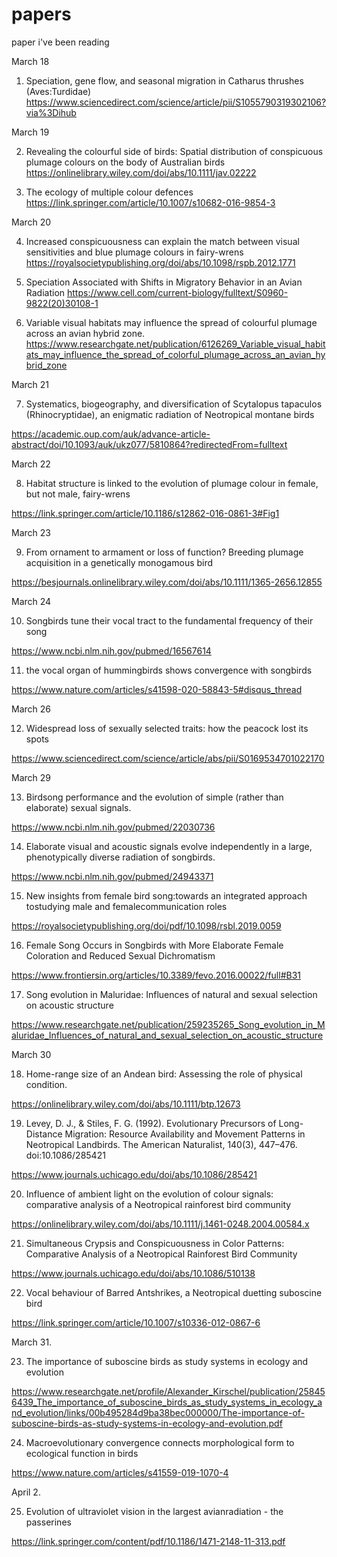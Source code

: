 # papers
paper i've been reading


March 18

1. Speciation, gene flow, and seasonal migration in Catharus thrushes (Aves:Turdidae)
https://www.sciencedirect.com/science/article/pii/S1055790319302106?via%3Dihub

March 19

2. Revealing the colourful side of birds: Spatial distribution of conspicuous plumage colours on the body of Australian birds
https://onlinelibrary.wiley.com/doi/abs/10.1111/jav.02222

3. The ecology of multiple colour defences
https://link.springer.com/article/10.1007/s10682-016-9854-3

March 20

4. Increased conspicuousness can explain the match between visual sensitivities and blue plumage colours in fairy-wrens
https://royalsocietypublishing.org/doi/abs/10.1098/rspb.2012.1771

5. Speciation Associated with Shifts in Migratory Behavior in an Avian Radiation
https://www.cell.com/current-biology/fulltext/S0960-9822(20)30108-1

6. Variable visual habitats may influence the spread of colourful plumage across an avian hybrid zone.
https://www.researchgate.net/publication/6126269_Variable_visual_habitats_may_influence_the_spread_of_colorful_plumage_across_an_avian_hybrid_zone

March 21

7. Systematics, biogeography, and diversification of Scytalopus tapaculos (Rhinocryptidae), an enigmatic radiation of Neotropical montane birds 

https://academic.oup.com/auk/advance-article-abstract/doi/10.1093/auk/ukz077/5810864?redirectedFrom=fulltext

March 22

8. Habitat structure is linked to the evolution of plumage colour in female, but not male, fairy-wrens

https://link.springer.com/article/10.1186/s12862-016-0861-3#Fig1

March 23

9. From ornament to armament or loss of function? Breeding plumage acquisition in a genetically monogamous bird

https://besjournals.onlinelibrary.wiley.com/doi/abs/10.1111/1365-2656.12855

March 24

10. Songbirds tune their vocal tract to the fundamental
frequency of their song

https://www.ncbi.nlm.nih.gov/pubmed/16567614


11. the vocal organ of hummingbirds shows convergence with songbirds

https://www.nature.com/articles/s41598-020-58843-5#disqus_thread

March 26

12. Widespread loss of sexually selected traits: how the peacock lost its spots

https://www.sciencedirect.com/science/article/abs/pii/S0169534701022170

March 29

13. Birdsong performance and the evolution of simple (rather than elaborate) sexual signals.

https://www.ncbi.nlm.nih.gov/pubmed/22030736

14. Elaborate visual and acoustic signals evolve independently in a large, phenotypically diverse radiation of songbirds.

https://www.ncbi.nlm.nih.gov/pubmed/24943371

15. New insights from female bird song:towards an integrated approach tostudying male and femalecommunication roles

https://royalsocietypublishing.org/doi/pdf/10.1098/rsbl.2019.0059

16. Female Song Occurs in Songbirds with More Elaborate Female Coloration and Reduced Sexual Dichromatism

https://www.frontiersin.org/articles/10.3389/fevo.2016.00022/full#B31

17. Song evolution in Maluridae: Influences of natural and sexual selection on acoustic structure

https://www.researchgate.net/publication/259235265_Song_evolution_in_Maluridae_Influences_of_natural_and_sexual_selection_on_acoustic_structure

March 30

18. Home-range size of an Andean bird: Assessing the role of physical condition. 

https://onlinelibrary.wiley.com/doi/abs/10.1111/btp.12673

19. Levey, D. J., & Stiles, F. G. (1992). Evolutionary Precursors of Long-Distance Migration: Resource Availability and Movement Patterns in Neotropical Landbirds. The American Naturalist, 140(3), 447–476. doi:10.1086/285421 

https://www.journals.uchicago.edu/doi/abs/10.1086/285421

20. Influence of ambient light on the evolution of colour signals: comparative analysis of a Neotropical rainforest bird community

https://onlinelibrary.wiley.com/doi/abs/10.1111/j.1461-0248.2004.00584.x

21. Simultaneous Crypsis and Conspicuousness in Color Patterns: Comparative Analysis of a Neotropical Rainforest Bird Community

https://www.journals.uchicago.edu/doi/abs/10.1086/510138

22. Vocal behaviour of Barred Antshrikes, a Neotropical duetting suboscine bird

https://link.springer.com/article/10.1007/s10336-012-0867-6

March 31.

23. The importance of suboscine birds as study systems in ecology and evolution

https://www.researchgate.net/profile/Alexander_Kirschel/publication/258456439_The_importance_of_suboscine_birds_as_study_systems_in_ecology_and_evolution/links/00b495284d9ba38bec000000/The-importance-of-suboscine-birds-as-study-systems-in-ecology-and-evolution.pdf

24. Macroevolutionary convergence connects morphological form to ecological function in birds

https://www.nature.com/articles/s41559-019-1070-4

April 2.

25. Evolution of ultraviolet vision in the largest avianradiation - the passerines

https://link.springer.com/content/pdf/10.1186/1471-2148-11-313.pdf


